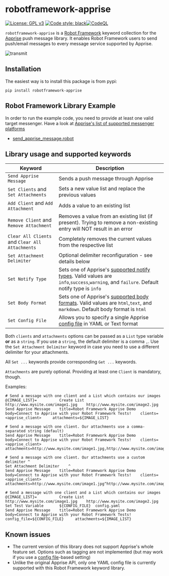 # robotframework-apprise
[![License: GPL v3](https://img.shields.io/badge/License-GPLv3-blue.svg)](https://www.gnu.org/licenses/gpl-3.0) [![Code style: black](https://img.shields.io/badge/code%20style-black-000000.svg)](https://github.com/psf/black)[![CodeQL](https://github.com/joergschultzelutter/robotframework-apprise/actions/workflows/codeql.yml/badge.svg)](https://github.com/joergschultzelutter/robotframework-apprise/actions/workflows/codeql.yml)

```robotframework-apprise``` is a [Robot Framework](https://www.robotframework.org) keyword collection for the [Apprise](https://github.com/caronc/apprise) push message library. It enables Robot Framework users to send push/email messages to every message service supported by Apprise.

![transmit](https://github.com/joergschultzelutter/robotframework-apprise/blob/master/img/message.jpg?raw=true)

## Installation

The easiest way is to install this package is from pypi:

    pip install robotframework-apprise

## Robot Framework Library Example

In order to run the example code, you need to provide at least one valid target messenger. Have a look at [Apprise's list of supported messenger platforms](https://github.com/caronc/apprise/wiki)

- [send_apprise_message.robot](https://github.com/joergschultzelutter/robotframework-apprise/blob/master/test/send_apprise_message.robot)

## Library usage and supported keywords

| Keyword                                             | Description                                                                                                                                                                                                                          |
|-----------------------------------------------------|--------------------------------------------------------------------------------------------------------------------------------------------------------------------------------------------------------------------------------------|
| ``Send Apprise Message``                            | Sends a push message through Apprise                                                                                                                                                                                                 |
| ``Set Clients`` and ``Set Attachments``             | Sets a new value list and replace the previous values                                                                                                                                                                                |
| ``Add Client`` and ``Add Attachment``               | Adds a value to an existing list                                                                                                                                                                                                     |
| ``Remove Client`` and ``Remove Attachment``         | Removes a value from an existing list (if present). Trying to remove a non-existing entry will NOT result in an error                                                                                                                |
| ``Clear All Clients`` and ``Clear All Attachments`` | Completely removes the current values from the respective list                                                                                                                                                                       |
| ``Set Attachment Delimiter``                        | Optional delimiter reconfiguration - see details below                                                                                                                                                                               |
| ``Set Notify Type``                                 | Sets one of Apprise's [supported notify types](https://github.com/caronc/apprise/wiki/Development_API#message-types-and-themes). Valid values are ``info``,``success``,``warning``, and ``failure``. Default notify type is ``info`` |
| ``Set Body Format``                                 | Sets one of Apprise's [supported body formats](https://github.com/caronc/apprise/wiki/Development_API#notify--send-notifications). Valid values are ``html``,``text``, and ``markdown``. Default body format is ``html``             |
| ``Set Config File``                                 | Allows you to specify a single Apprise [config file](https://github.com/caronc/apprise#configuration-files) in YAML or Text format                                                                                                   |

Both ``clients`` and ``attachments`` options can be passed as a ``List`` type variable __or__ as a ``string``. If you use a ``string``, the default delimiter is a comma ``,``. Use the ``Set Attachment Delimiter`` keyword in case you need to use a different delimiter for your attachments.

All ``Set ...`` keywords provide corresponding ``Get ...`` keywords.

``Attachments`` are purely optional. Providing at least one ``Client`` is mandatory, though.

Examples:

```robot
# Send a message with one client and a List which contains our images
@{IMAGE_LIST}=          Create List     http://www.mysite.com/image1.jpg    http://www.mysite.com/image2.jpg
Send Apprise Message    title=Robot Framework Apprise Demo   body=Connect to Apprise with your Robot Framework Tests!    clients=<apprise_client>     attachments=${IMAGE_LIST}
```

```robot
# Send a message with one client. Our attachments use a comma-separated string (default)
Send Apprise Message    title=Robot Framework Apprise Demo   body=Connect to Apprise with your Robot Framework Tests!    clients=<apprise_client>     attachments=http://www.mysite.com/image1.jpg,http://www.mysite.com/image2.jpg
```

```robot
# Send a message with one client. Our attachments use a custom delimiter ^
Set Attachment Delimiter    ^
Send Apprise Message    title=Robot Framework Apprise Demo   body=Connect to Apprise with your Robot Framework Tests!    clients=<apprise_client>     attachments=http://www.mysite.com/image1.jpg^http://www.mysite.com/image2.jpg
```

```robot
# Send a message with one client and a List which contains our images
@{IMAGE_LIST}=          Create List     http://www.mysite.com/image1.jpg    http://www.mysite.com/image2.jpg
Set Test Variable       ${CONFIG_FILE}  config.yaml
Send Apprise Message    title=Robot Framework Apprise Demo   body=Connect to Apprise with your Robot Framework Tests!    config_file=${CONFIG_FILE}     attachments=${IMAGE_LIST}
```

## Known issues

- The current version of this library does not support Apprise's whole feature set. Options such as tagging are not implemented (but may work if you use a [config file](https://github.com/caronc/apprise#configuration-files)-based setting)
- Unlike the original Apprise API, only one YAML config file is currently supported with this Robot Framework keyword library.
